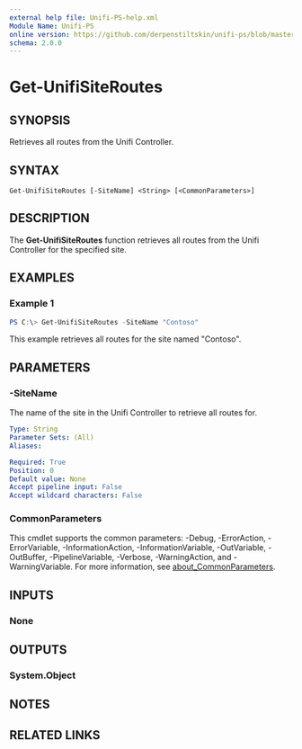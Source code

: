 ```yaml
---
external help file: Unifi-PS-help.xml
Module Name: Unifi-PS
online version: https://github.com/derpenstiltskin/unifi-ps/blob/master/docs/Get-UnifiSiteRoutes.md
schema: 2.0.0
---
```


# Get-UnifiSiteRoutes

## SYNOPSIS
Retrieves all routes from the Unifi Controller.

## SYNTAX

```
Get-UnifiSiteRoutes [-SiteName] <String> [<CommonParameters>]
```

## DESCRIPTION
The **Get-UnifiSiteRoutes** function retrieves all routes from the Unifi Controller for the specified site.

## EXAMPLES

### Example 1
```powershell
PS C:\> Get-UnifiSiteRoutes -SiteName "Contoso"
```

This example retrieves all routes for the site named "Contoso".

## PARAMETERS

### -SiteName
The name of the site in the Unifi Controller to retrieve all routes for.

```yaml
Type: String
Parameter Sets: (All)
Aliases:

Required: True
Position: 0
Default value: None
Accept pipeline input: False
Accept wildcard characters: False
```

### CommonParameters
This cmdlet supports the common parameters: -Debug, -ErrorAction, -ErrorVariable, -InformationAction, -InformationVariable, -OutVariable, -OutBuffer, -PipelineVariable, -Verbose, -WarningAction, and -WarningVariable. For more information, see [about_CommonParameters](http://go.microsoft.com/fwlink/?LinkID=113216).

## INPUTS

### None
## OUTPUTS

### System.Object
## NOTES

## RELATED LINKS
